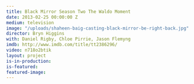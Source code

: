```yaml
---
title: Black Mirror Season Two The Waldo Moment
date: 2013-02-25 00:00:00 Z
medium: television
image: "/uploads/shaheen-baig-casting-black-mirror-be-right-back.jpg"
director: Bryn Higgins
with: Daniel Rigby, Chloe Pirrie, Jason Flemyng
imdb: http://www.imdb.com/title/tt2386296/
video: n718o2btik
layout: project
is-in-production: 
is-featured: 
featured-image: 
---
```


